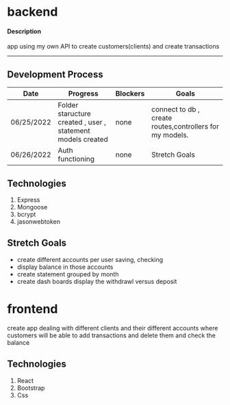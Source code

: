 # backend

#### Description
 app using my own API to create customers(clients) 
 and create transactions
***
## Development Process
Date | Progress | Blockers | Goals
-----|-----|-----|-----|
06/25/2022 | Folder staructure created , user , statement models created | none | connect to db , create routes,controllers for my models.|
06/26/2022 | Auth functioning | none | Stretch Goals |

##  Technologies
1. Express
2. Mongoose
3. bcrypt
4. jasonwebtoken

## Stretch Goals
- create different accounts per user saving, checking 
- display balance in those accounts
- create statement grouped by month
- create dash boards display the withdrawl versus deposit 
# frontend
create app dealing with different clients and their different accounts where customers will be able to add transactions and delete them and check the balance 
## Technologies
1. React
2. Bootstrap
3. Css
